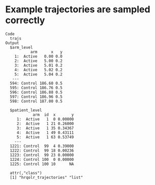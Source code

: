 # Example trajectories are sampled correctly

    Code
      trajs
    Output
      $arm_level
               arm      x   y
        1:  Active   0.00 0.0
        2:  Active   5.00 0.2
        3:  Active   5.01 0.2
        4:  Active   5.02 0.2
        5:  Active   5.04 0.2
       ---                   
      594: Control 186.60 0.5
      595: Control 186.76 0.5
      596: Control 186.88 0.5
      597: Control 186.96 0.5
      598: Control 187.00 0.5
      
      $patient_level
                arm  id  x       y
         1:  Active   1  0 0.00000
         2:  Active   1 21 0.26000
         3:  Active   1 35 0.34367
         4:  Active   1 49 0.43111
         5:  Active   1 63 0.53749
        ---                       
      1221: Control  99  4 0.39000
      1222: Control  99 18 0.00236
      1223: Control  99 23 0.00000
      1224: Control 100  0 0.00000
      1225: Control 100 10      NA
      
      attr(,"class")
      [1] "hrqolr_trajectories" "list"               

